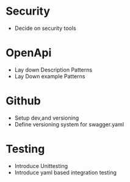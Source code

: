 # Security

- Decide on security tools

# OpenApi

- Lay down Description Patterns
- Lay Down example Patterns

# Github

- Setup dev,and versioning
- Define versioning system for swagger.yaml

# Testing

- Introduce Unittesting
- Introduce yaml based integration testing
